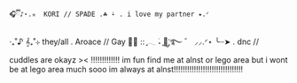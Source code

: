     🎧ྀི♪⋆.✮  KORI // SPADE .☘︎ ݁˖ . i love my partner ⭑.ᐟ
  
 ‧₊˚♪ 𝄞₊˚⊹  they/all . Aroace // Gay 🌹🎶 :: ִֶָ𓂃 ࣪˖ ִֶָ🐇་༘࿐ ゛ ⸝⸝.ᐟ⋆
╰┈➤ . dnc // cuddles are okayz >< !!!!!!!!!!!!! im fun find me at alnst or lego area but i wont be at
lego area much sooo im always at alnst!!!!!!!!!!!!!!!!!!!!!!!!!!!!!!!


